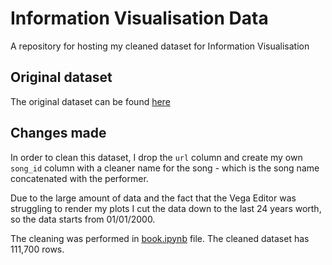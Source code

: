 # Information Visualisation Data

A repository for hosting my cleaned dataset for Information Visualisation

## Original dataset

The original dataset can be found [here](https://github.com/rfordatascience/tidytuesday/blob/master/data/2021/2021-09-14/readme.md)

## Changes made

In order to clean this dataset, I drop the `url` column and create my own `song_id` column with a cleaner name for the song - which is the song name concatenated with the performer.

Due to the large amount of data and the fact that the Vega Editor was struggling to render my plots I cut the data down to the last 24 years worth, so the data starts from 01/01/2000.

The cleaning was performed in [book.ipynb](book.ipynb) file. The cleaned dataset has 111,700 rows.
